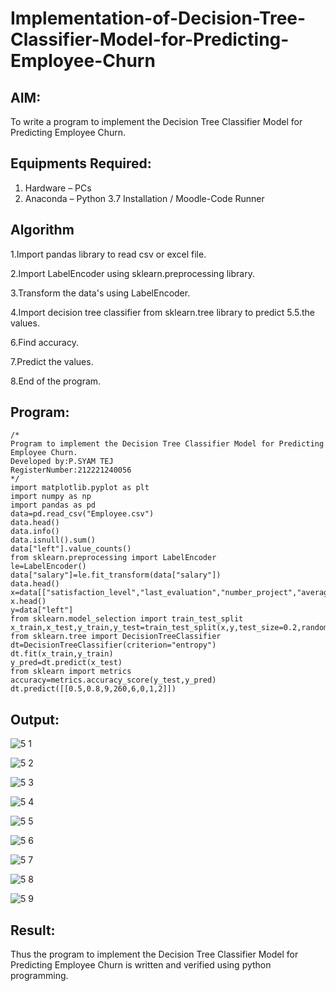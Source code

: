 # Implementation-of-Decision-Tree-Classifier-Model-for-Predicting-Employee-Churn

## AIM:
To write a program to implement the Decision Tree Classifier Model for Predicting Employee Churn.

## Equipments Required:
1. Hardware – PCs
2. Anaconda – Python 3.7 Installation / Moodle-Code Runner

## Algorithm
1.Import pandas library to read csv or excel file.

2.Import LabelEncoder using sklearn.preprocessing library.

3.Transform the data's using LabelEncoder.

4.Import decision tree classifier from sklearn.tree library to predict 5.5.the values.

6.Find accuracy.

7.Predict the values.

8.End of the program.

## Program:
```
/*
Program to implement the Decision Tree Classifier Model for Predicting Employee Churn.
Developed by:P.SYAM TEJ
RegisterNumber:212221240056 
*/
import matplotlib.pyplot as plt
import numpy as np
import pandas as pd 
data=pd.read_csv("Employee.csv")
data.head()
data.info()
data.isnull().sum()
data["left"].value_counts()
from sklearn.preprocessing import LabelEncoder
le=LabelEncoder()
data["salary"]=le.fit_transform(data["salary"])
data.head()
x=data[["satisfaction_level","last_evaluation","number_project","average_montly_hours","time_spend_company","Work_accident","promotion_last_5years","salary"]]
x.head()
y=data["left"]
from sklearn.model_selection import train_test_split
x_train,x_test,y_train,y_test=train_test_split(x,y,test_size=0.2,random_state=100)
from sklearn.tree import DecisionTreeClassifier
dt=DecisionTreeClassifier(criterion="entropy")
dt.fit(x_train,y_train)
y_pred=dt.predict(x_test)
from sklearn import metrics
accuracy=metrics.accuracy_score(y_test,y_pred)
dt.predict([[0.5,0.8,9,260,6,0,1,2]])
```

## Output:

![5 1](https://user-images.githubusercontent.com/93427224/172995024-9cffbfe6-9d88-493c-a6a0-6656f524b2be.png)

![5 2](https://user-images.githubusercontent.com/93427224/172995034-9c30a695-e76a-42db-bcf0-79ee063a3070.png)

![5 3](https://user-images.githubusercontent.com/93427224/172995045-92167372-12a3-4cb2-8f6c-1fa6ef2e58ca.png)

![5 4](https://user-images.githubusercontent.com/93427224/172995080-18efabdf-ae6d-4c43-be49-e4ebcf628970.png)

![5 5](https://user-images.githubusercontent.com/93427224/172995100-8fc6717a-ad42-4fc0-a31c-f0511dfa4849.png)

![5 6](https://user-images.githubusercontent.com/93427224/172995121-9a59446b-6dec-4c3c-ab3b-853d0325147d.png)

![5 7](https://user-images.githubusercontent.com/93427224/172995135-d1ef6398-66cf-47aa-84f3-3e6283cf18d9.png)

![5 8](https://user-images.githubusercontent.com/93427224/172995157-294d0d4c-159f-4cfe-b9a2-b9c900d2218a.png)

![5 9](https://user-images.githubusercontent.com/93427224/172995173-5b179103-a2f3-4ecb-b81a-f5d8b914e14e.png)

## Result:
Thus the program to implement the  Decision Tree Classifier Model for Predicting Employee Churn is written and verified using python programming.
